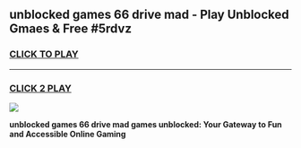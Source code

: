 
## unblocked games 66 drive mad - Play Unblocked Gmaes & Free #5rdvz
<h3>
<a href="https://premium.freeplayer.one?title=unblocked_games_66_drive_mad&ref=03M">CLICK TO PLAY</a></h3>
<hr>

<h3>
<a href="https://premium.freeplayer.one?title=unblocked_games_66_drive_mad&ref=03M">CLICK 2 PLAY</a>
  
</h3>

<a href="https://premium.freeplayer.one?title=unblocked_games_66_drive_mad&ref=03M"><img src="https://clearcache.store/games.png"></a>


**unblocked games 66 drive mad games unblocked: Your Gateway to Fun and Accessible Online Gaming**
